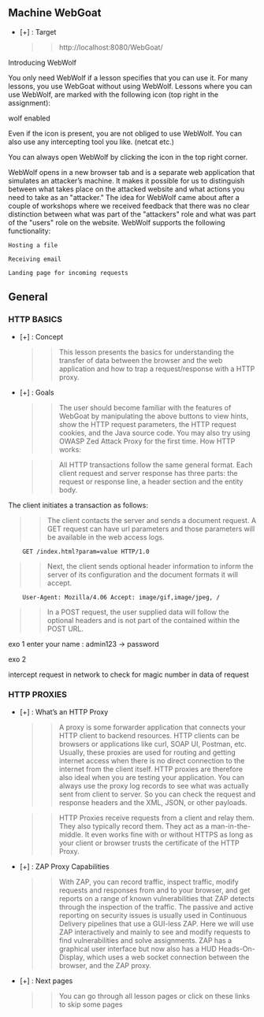 ## Machine WebGoat 

- [+] :	Target 
   >>	http://localhost:8080/WebGoat/
   
   

Introducing WebWolf

You only need WebWolf if a lesson specifies that you can use it. For many lessons, you use WebGoat without using WebWolf. Lessons where you can use WebWolf, are marked with the following icon (top right in the assignment):

 
wolf enabled

 

Even if the icon is present, you are not obliged to use WebWolf. You can also use any intercepting tool you like. (netcat etc.)

You can always open WebWolf by clicking the icon in the top right corner.

WebWolf opens in a new browser tab and is a separate web application that simulates an attacker’s machine. It makes it possible for us to distinguish between what takes place on the attacked website and what actions you need to take as an "attacker." The idea for WebWolf came about after a couple of workshops where we received feedback that there was no clear distinction between what was part of the "attackers" role and what was part of the "users" role on the website. WebWolf supports the following functionality:

    Hosting a file

    Receiving email

    Landing page for incoming requests


## General 
### HTTP BASICS
- [+] :	Concept

   >>	This lesson presents the basics for understanding the transfer of data between the browser and the web application and how to trap a request/response with a HTTP proxy.
- [+] :	Goals

   >>	The user should become familiar with the features of WebGoat by manipulating the above buttons to view hints, show the HTTP request parameters, the HTTP request cookies, and the Java source code. You may also try using OWASP Zed Attack Proxy for the first time.
How HTTP works:

   >>	All HTTP transactions follow the same general format. Each client request and server response has three parts: the request or response line, a header section and the entity body.

The client initiates a transaction as follows:

   >>	The client contacts the server and sends a document request. A GET request can have url parameters and those parameters will be available in the web access logs.

        GET /index.html?param=value HTTP/1.0

   >>	Next, the client sends optional header information to inform the server of its configuration and the document formats it will accept.

        User-Agent: Mozilla/4.06 Accept: image/gif,image/jpeg, /
        
   >>    In a POST request, the user supplied data will follow the optional headers and is not part of the contained within the POST URL.



 exo 1 
 enter your name : admin123 -> password 
 
 exo 2 
 
 intercept request in network to check for magic number in data of request 
 
### HTTP PROXIES 


- [+] :	What’s an HTTP Proxy

   >>	A proxy is some forwarder application that connects your HTTP client to backend resources. HTTP clients can be browsers or applications like curl, SOAP UI, Postman, etc. Usually, these proxies are used for routing and getting internet access when there is no direct connection to the internet from the client itself. HTTP proxies are therefore also ideal when you are testing your application. You can always use the proxy log records to see what was actually sent from client to server. So you can check the request and response headers and the XML, JSON, or other payloads.

   >>	HTTP Proxies receive requests from a client and relay them. They also typically record them. They act as a man-in-the-middle. It even works fine with or without HTTPS as long as your client or browser trusts the certificate of the HTTP Proxy.

 
- [+] :	ZAP Proxy Capabilities

   >>	With ZAP, you can record traffic, inspect traffic, modify requests and responses from and to your browser, and get reports on a range of known vulnerabilities that ZAP detects through the inspection of the traffic. The passive and active reporting on security issues is usually used in Continuous Delivery pipelines that use a GUI-less ZAP. Here we will use ZAP interactively and mainly to see and modify requests to find vulnerabilities and solve assignments. ZAP has a graphical user interface but now also has a HUD Heads-On-Display, which uses a web socket connection between the browser, and the ZAP proxy.

 
- [+] :	Next pages

   >>	You can go through all lesson pages or click on these links to skip some pages
   >>
   >>
   >>
   >>
   >>
   >>
   >>
   >>
   >>

	
